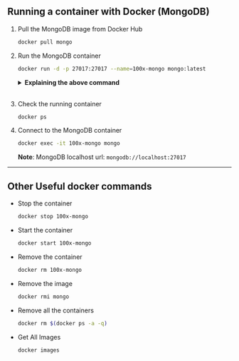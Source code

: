 ## Running a container with Docker (MongoDB)

1. Pull the MongoDB image from Docker Hub

   ```bash 
   docker pull mongo
   ``` 
 
2. Run the MongoDB container

   ```bash
   docker run -d -p 27017:27017 --name=100x-mongo mongo:latest
   ```

   <details>
   <summary><b>Explaining the above command</b></summary>

   - `-d` flag is used to run the container in the background (detached mode).
   - `-p` flag is used to map the host port to the container port.
   - `--name` flag is used to give a name to the container.
   - `mongo:latest` is the image name and tag.
   </details>
   <br>

3. Check the running container

   ```bash
   docker ps
   ```

4. Connect to the MongoDB container

   ```bash
   docker exec -it 100x-mongo mongo
   ```

   **Note**: MongoDB localhost url: `mongodb://localhost:27017`

---

## Other Useful docker commands

- Stop the container

  ```bash
  docker stop 100x-mongo
  ```

- Start the container

  ```bash
  docker start 100x-mongo
  ```

- Remove the container

  ```bash
  docker rm 100x-mongo
  ```

- Remove the image

  ```bash
  docker rmi mongo
  ```

- Remove all the containers

  ```bash
  docker rm $(docker ps -a -q)
  ```

- Get All Images
  ```bash
  docker images
  ```
